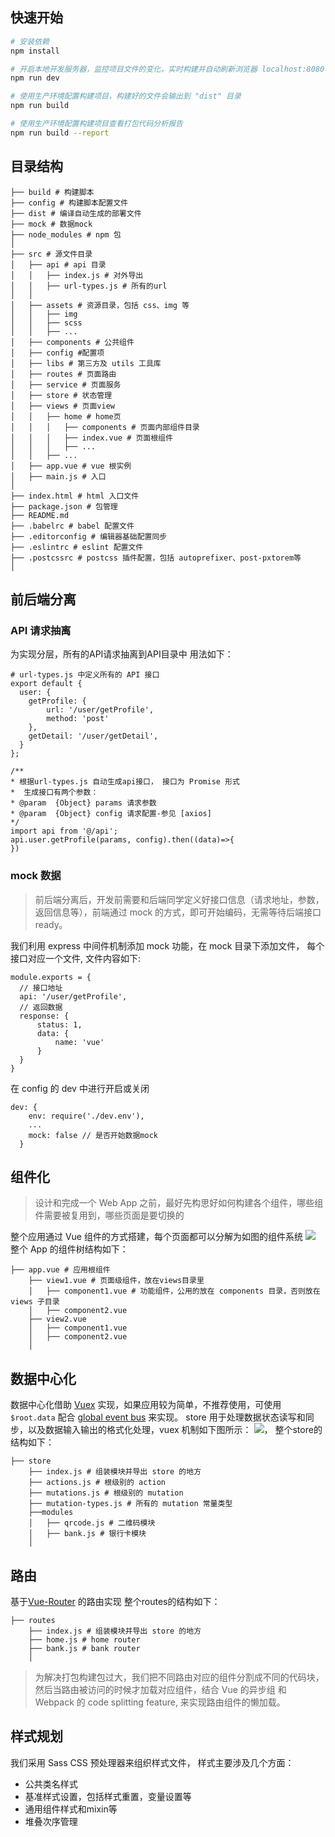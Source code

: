 ## 快速开始

``` bash
# 安装依赖
npm install

# 开启本地开发服务器，监控项目文件的变化，实时构建并自动刷新浏览器 localhost:8080
npm run dev

# 使用生产环境配置构建项目，构建好的文件会输出到 "dist" 目录
npm run build

# 使用生产环境配置构建项目查看打包代码分析报告
npm run build --report
```

## 目录结构
```shell
├── build # 构建脚本
├── config # 构建脚本配置文件
├── dist # 编译自动生成的部署文件
├── mock # 数据mock
├── node_modules # npm 包
│
├── src # 源文件目录
│   ├── api # api 目录
│   │   ├── index.js # 对外导出
│   │   ├── url-types.js # 所有的url
│   │
│   ├── assets # 资源目录，包括 css、img 等
│   │   ├── img
│   │   ├── scss
│   │   ├── ...
│   ├── components # 公共组件
│   ├── config #配置项
│   ├── libs # 第三方及 utils 工具库
│   ├── routes # 页面路由
│   ├── service # 页面服务
│   ├── store # 状态管理
│   ├── views # 页面view
│   │   ├── home # home页
│   │   │   ├── components # 页面内部组件目录
│   │   │   ├── index.vue # 页面根组件
│   │   │   ├── ...
│   │   ├── ...
│   ├── app.vue # vue 根实例
│   ├── main.js # 入口
│
├── index.html # html 入口文件
├── package.json # 包管理
├── README.md
├── .babelrc # babel 配置文件
├── .editorconfig # 编辑器基础配置同步
├── .eslintrc # eslint 配置文件
├── .postcssrc # postcss 插件配置，包括 autoprefixer、post-pxtorem等
│
```
## 前后端分离
### API 请求抽离
为实现分层，所有的API请求抽离到API目录中
用法如下：
```
# url-types.js 中定义所有的 API 接口
export default {
  user: {
    getProfile: {
        url: '/user/getProfile',
        method: 'post'
    },
    getDetail: '/user/getDetail',
  }
};

/**
* 根据url-types.js 自动生成api接口， 接口为 Promise 形式
*  生成接口有两个参数：
* @param  {Object} params 请求参数
* @param  {Object} config 请求配置-参见 [axios]
*/
import api from '@/api';
api.user.getProfile(params, config).then((data)=>{
})
```
### mock 数据
>   前后端分离后，开发前需要和后端同学定义好接口信息（请求地址，参数，返回信息等），前端通过 mock 的方式，即可开始编码，无需等待后端接口 ready。

我们利用 express 中间件机制添加 mock 功能，在 mock 目录下添加文件， 每个接口对应一个文件, 文件内容如下:
```
module.exports = {
  // 接口地址
  api: '/user/getProfile',
  // 返回数据
  response: {
      status: 1,
      data: {
          name: 'vue'
      }
  }
}
```
在 config 的 dev 中进行开启或关闭
```
dev: {
    env: require('./dev.env'),
    ...
    mock: false // 是否开始数据mock
  }
```

## 组件化
>   设计和完成一个 Web App 之前，最好先构思好如何构建各个组件，哪些组件需要被复用到，哪些页面是要切换的

整个应用通过 Vue 组件的方式搭建，每个页面都可以分解为如图的组件系统
![](https://user-gold-cdn.xitu.io/2016/11/29/d9aae7b58480c50e814d25742ef36eb2.png)
整个 App 的组件树结构如下：
```
├── app.vue # 应用根组件
    ├── view1.vue # 页面级组件，放在views目录里
    │   ├── component1.vue # 功能组件，公用的放在 components 目录，否则放在 views 子目录
    │   ├── component2.vue
    ├── view2.vue
    │   ├── component1.vue
    │   ├── component2.vue
    │
```
## 数据中心化
数据中心化借助 [Vuex](https://github.com/vuejs/vuex) 实现，如果应用较为简单，不推荐使用，可使用 `$root.data` 配合 [global event bus](https://cn.vuejs.org/v2/guide/components.html#非父子组件通信) 来实现。
store 用于处理数据状态读写和同步，以及数据输入输出的格式化处理，vuex 机制如下图所示：
![](https://vuex.vuejs.org/zh-cn/images/vuex.png)，
整个store的结构如下：
```
├── store
    ├── index.js # 组装模块并导出 store 的地方
    ├── actions.js # 根级别的 action
    ├── mutations.js # 根级别的 mutation
    ├── mutation-types.js # 所有的 mutation 常量类型
    ├──modules
    │   ├── qrcode.js # 二维码模块
    │   ├── bank.js # 银行卡模块
    │
```

## 路由
基于[Vue-Router](https://router.vuejs.org/zh-cn/index.html) 的路由实现
整个routes的结构如下：
```
├── routes
    ├── index.js # 组装模块并导出 store 的地方
    ├── home.js # home router
    ├── bank.js # bank router
    │
```
>   为解决打包构建包过大，我们把不同路由对应的组件分割成不同的代码块，然后当路由被访问的时候才加载对应组件，结合 Vue 的异步组 和 Webpack 的 code splitting feature, 来实现路由组件的懒加载。

## 样式规划
我们采用 Sass CSS 预处理器来组织样式文件， 样式主要涉及几个方面：
- 公共类名样式
- 基准样式设置，包括样式重置，变量设置等
- 通用组件样式和mixin等
- 堆叠次序管理

